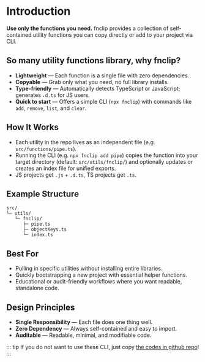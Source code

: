 # Introduction

**Use only the functions you need.** fnclip provides a collection of self-contained utility functions you can copy directly or add to your project via CLI.

## So many utility functions library, why fnclip?

- **Lightweight** — Each function is a single file with zero dependencies.
- **Copyable** — Grab only what you need, no full library installs.
- **Type-friendly** — Automatically detects TypeScript or JavaScript; generates `.d.ts` for JS users.
- **Quick to start** — Offers a simple CLI (`npx fnclip`) with commands like `add`, `remove`, `list`, and `clear`.

## How It Works

- Each utility in the repo lives as an independent file (e.g. `src/functions/pipe.ts`).
- Running the CLI (e.g. `npx fnclip add pipe`) copies the function into your target directory (default: `src/utils/fnclip/`) and optionally updates or creates an index file for unified exports.
- JS projects get `.js` + `.d.ts`, TS projects get `.ts`.

## Example Structure

```
src/
└─ utils/
   └─ fnclip/
      ├─ pipe.ts
      ├─ objectKeys.ts
      └─ index.ts
```

## Best For

- Pulling in specific utilities without installing entire libraries.
- Quickly bootstrapping a new project with essential helper functions.
- Educational or audit-friendly workflows where you want readable, standalone code.

## Design Principles

- **Single Responsibility** — Each file does one thing well.
- **Zero Dependency** — Always self-contained and easy to import.
- **Auditable** — Readable, minimal, and modifiable code.

::: tip
If you do not want to use these CLI, just copy [the codes in github repo](https://github.com/s3xysteak/fnclip/tree/main/src/functions)!
:::
